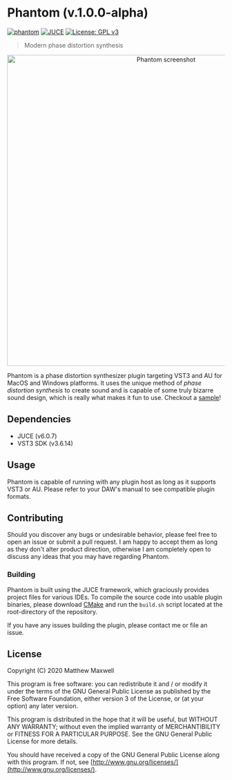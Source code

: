 # Phantom (v.1.0.0-alpha)

[![phantom](https://github.com/maxwellmattryan/phantom/workflows/phantom/badge.svg)](https://github.com/maxwellmattryan/phantom/actions?query=workflow%3Aphantom)
[![JUCE](https://img.shields.io/badge/JUCE-v6.0.7-ff69b4)](https://juce.com/)
[![License: GPL v3](https://img.shields.io/badge/License-GPLv3-blue.svg)](https://www.gnu.org/licenses/gpl-3.0)

> Modern phase distortion synthesis

<div style="text-align: center">
    <img 
        src="https://storage.googleapis.com/mattmaxwell-assets/portfolio/projects/phantom.png" 
        alt="Phantom screenshot" 
        title="Phantom running in Ableton Live 10"
        width="720"
    />
</div>

Phantom is a phase distortion synthesizer plugin targeting VST3 and AU for MacOS and Windows platforms. It uses the unique method of *phase distortion synthesis* to create sound and is capable of some truly bizarre sound design, which is really what makes it fun to use. Checkout a [sample](https://soundcloud.com/apellum/sample-phantom-phase-distortion-synthesizer)!

## Dependencies

- JUCE (v6.0.7)
- VST3 SDK (v3.6.14)

## Usage

Phantom is capable of running with any plugin host as long as it supports VST3 or AU. Please refer to your DAW's manual to see compatible plugin formats.

## Contributing

Should you discover any bugs or undesirable behavior, please feel free to open an issue or submit a pull request. I am happy to accept them as long as they don't alter product direction, otherwise I am completely open to discuss any ideas that you may have regarding Phantom.

### Building

Phantom is built using the JUCE framework, which graciously provides project files for various IDEs. To compile the source code into usable plugin binaries, please download [CMake](https://cmake.org/) and run the `build.sh` script located at the root-directory of the repository.

If you have any issues building the plugin, please contact me or file an issue.

## License

Copyright (C) 2020 Matthew Maxwell

This program is free software: you can redistribute it and / or modify it under the terms of the GNU General Public License as published by the Free Software Foundation, either version 3 of the License, or (at your option) any later version.

This program is distributed in the hope that it will be useful, but WITHOUT ANY WARRANTY; without even the implied warranty of MERCHANTIBILITY or FITNESS FOR A PARTICULAR PURPOSE. See the GNU General Public License for more details. 

You should have received a copy of the GNU General Public License along with this program. If not, see [http://www.gnu.org/licenses/](http://www.gnu.org/licenses/).
